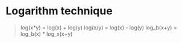 
# Logarithm technique
> log(x\*y) = log(x) + log(y)
> log(x/y) = log(x) - log(y)
> log_b(x+y) = log_b(x) \* log_x(x+y)
